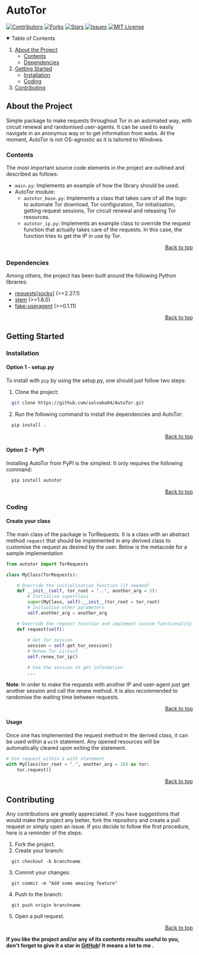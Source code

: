# AutoTor

<div id="top"></div>

[![Contributors][contributors-shield]][contributors-url]
[![Forks][forks-shield]][forks-url]
[![Stars][stars-shield]][stars-url]
[![Issues][issues-shield]][issues-url]
[![MIT License][license-shield]][license-url]

<!-- TOC -->
<details open=true>
  <summary>Table of Contents</summary>
  <ol>
    <li>
      <a href="#about-the-project">About the Project</a>
       <ul>
        <li><a href="#contents">Contents</a></li>
        <li><a href="#dependencies">Dependencies</a></li>
      </ul>
    </li>
    <li>
      <a href="#getting-started">Getting Started</a>
      <ul>
        <li><a href="#installation">Installation</a></li>
        <li><a href="#coding">Coding</a></li>
      </ul>
    </li>
    <li><a href="#contributing">Contributing</a></li>
  </ol>
</details>
<!-- /TOC -->


<!-- ABOUT -->
## About the Project
Simple package to make requests throughout Tor in an automated way, with circuit renewal and randomised user-agents. It can be used to easily navigate in an anonymus way or to get information from webs. At the moment, AutoTor is not OS-agnostic as it is tailored to Windows.

### Contents
The most important source code elements in the project are outlined and described as follows:
* ```main.py```: Implements an example of how the library should be used.
* AutoTor module:
  * ```autotor_base.py```: Implements a class that takes care of all the logic to automate Tor download, Tor configuration, Tor initialisation, getting request sessions, Tor circuit renewal and releasing Tor resources.
  * ```autotor_ip.py```: Implements an example class to override the request function that actually takes care of the requests. In this case, the function tries to get the IP in use by Tor. 

<p align="right"><a href="#top">Back to top</a></p>

### Dependencies
Among others, the project has been built around the following Python libraries:

* [requests[socks]][requests-link] (>=2.27.1)
* [stem][stem-link] (>=1.8.0) 
* [fake-useragent][fake-useragent-link] (>=0.1.11)

<p align="right"><a href="#top">Back to top</a></p>
<!-- /ABOUT -->


<!-- START -->
## Getting Started
### Installation

#### Option 1 - setup.py
To install with ```pip``` by using the setup.py, one should just follow two steps:
1. Clone the project:
```bash
  git clone https://github.com/salvaba94/AutoTor.git
```
2. Run the following command to install the dependencies and AutoTor:
```bash
  pip install .
```

<p align="right"><a href="#top">Back to top</a></p>

#### Option 2 - PyPI
Installing AutoTor from PyPI is the simplest. It only requires the following command:

```bash
  pip install autotor
```

<p align="right"><a href="#top">Back to top</a></p>

### Coding

#### Create your class
The main class of the package is TorRequests. It is a class with an abstract method ```request``` that should be implemented in any derived class to customise the request as desired by the user. Below is the metacode for a sample implementation 

```python
from autotor import TorRequests

class MyClass(TorRequests):

    # Override the initialisation function (if needed)
    def __init__(self, tor_root = "..", another_arg = 5):
        # Initialise superclass
        super(MyClass, self).__init__(tor_root = tor_root)
        # Initialise other parameters
        self.another_arg = another_arg

    # Override the request function and implement custom functionality
    def request(self):
        
        # Get Tor session
        session = self.get_tor_session()
        # Renew Tor circuit
        self.renew_tor_ip()

        # Use the session to get information
        ...
```
**Note**: In order to make the requests with another IP and user-agent just get another session and call the renew method. It is also recommended to randomise the waiting time between requests.

<p align="right"><a href="#top">Back to top</a></p>

#### Usage
Once one has implemented the request method in the derived class, it can be used within a ```with``` statement. Any opened resources will be automatically cleared upon exiting the statement.

```python
# Use request within a with statement
with MyClass(tor_root = ".", another_arg = 20) as tor:
    tor.request()
```

<p align="right"><a href="#top">Back to top</a></p>

<!-- /START -->

<!-- CONTRIBUTING -->
## Contributing

Any contributions are greatly appreciated. If you have suggestions that would make the project any better, fork the repository and create a pull request or simply open an issue. If you decide to follow the first procedure, here is a reminder of the steps:

1. Fork the project.
2. Create your branch:
```
  git checkout -b branchname
```
3. Commit your changes:
```
  git commit -m "Add some amazing feature"
```
4. Push to the branch: 
```
  git push origin branchname
```
5. Open a pull request.

<p align="right"><a href="#top">Back to top</a></p>


**If you like the project and/or any of its contents results useful to you, don't forget to give it a star in [GitHub][github-repo]! It means a lot to me .**

<!-- LINKS -->
[contributors-shield]: https://img.shields.io/github/contributors/salvaba94/AutoTor.svg?style=plastic&color=0e76a8
[contributors-url]: https://github.com/salvaba94/AutoTor/graphs/contributors
[forks-shield]: https://img.shields.io/github/forks/salvaba94/AutoTor.svg?style=plastic&color=0e76a8
[forks-url]: https://github.com/salvaba94/AutoTor/network/members
[stars-shield]: https://img.shields.io/github/stars/salvaba94/AutoTor.svg?style=plastic&color=0e76a8
[stars-url]: https://github.com/salvaba94/G2Net/stargazers
[issues-shield]: https://img.shields.io/github/issues/salvaba94/AutoTor.svg?style=plastic&color=0e76a8
[issues-url]: https://github.com/salvaba94/AutoTor/issues
[license-shield]: https://img.shields.io/github/license/salvaba94/AutoTor.svg?style=plastic&color=0e76a8
[license-url]: https://github.com/othneildrew/Best-README-Template/blob/master/LICENSE.txt
[stem-link]: https://stem.torproject.org/
[requests-link]: https://docs.python-requests.org/en/latest/
[fake-useragent-link]: https://github.com/hellysmile/fake-useragent
[github-repo]: https://github.com/salvaba94/AutoTor

<!-- /LINKS -->
